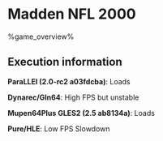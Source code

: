 # Madden NFL 2000 

%game_overview%

## Execution information

**ParaLLEl (2.0-rc2 a03fdcba)**: Loads

**Dynarec/Gln64**: High FPS but unstable

**Mupen64Plus GLES2 (2.5 ab8134a)**: Loads

**Pure/HLE**: Low FPS Slowdown